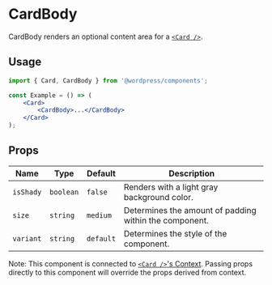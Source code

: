 # CardBody

CardBody renders an optional content area for a [`<Card />`](../).

## Usage

```jsx
import { Card, CardBody } from '@wordpress/components';

const Example = () => (
	<Card>
		<CardBody>...</CardBody>
	</Card>
);
```

## Props

Name | Type | Default | Description
--- | --- | --- | ---
`isShady` | `boolean` | `false` | Renders with a light gray background color.
`size` | `string` | `medium` | Determines the amount of padding within the component.
`variant` | `string` | `default` | Determines the style of the component.

Note: This component is connected to [`<Card />`'s Context](../README.md#context). Passing props directly to this component will override the props derived from context.
